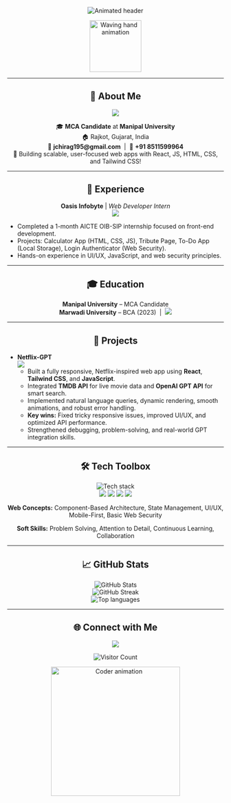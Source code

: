 <!-- Animated Name & Tagline -->
<p align="center">
  <img src="https://readme-typing-svg.demolab.com?font=Fira+Code&size=32&duration=2000&pause=1000&color=00BFFF&center=true&vCenter=true&width=800&lines=Chirag+Joshi+%F0%9F%92%BB;Aspiring+Software+Engineer+%7C+Full-Stack+Learner;Turning+Ideas+Into+User-Focused+Web+Apps;Let's+Build+Something+Awesome+Together!" alt="Animated header" />
</p>

<!-- Animated Avatar (optional, change link for your own GIF) -->
<p align="center">
  <img src="https://media.giphy.com/media/hvRJCLFzcasrR4ia7z/giphy.gif" width="120" alt="Waving hand animation">
</p>

---

<h2 align="center">🚀 About Me</h2>
<p align="center">
  <img src="https://readme-typing-svg.demolab.com?font=Fira+Code&duration=2500&color=1DE9B6&center=true&width=700&lines=Aspiring+Software+Engineer+and+MCA+Candidate;Passionate+about+responsive+web+development;Open+to+full-stack+roles+and+collaboration!" />
</p>
<p align="center">
  🎓 <b>MCA Candidate</b> at <b>Manipal University</b><br>
  🏠 Rajkot, Gujarat, India<br>
  📧 <b>jchirag195@gmail.com</b> &nbsp;|&nbsp; 📱 <b>+91 8511599964</b><br>
  🚀 Building scalable, user-focused web apps with React, JS, HTML, CSS, and Tailwind CSS!
</p>

---

<h2 align="center">💼 Experience</h2>
<p align="center">
  <b>Oasis Infobyte</b> | <i>Web Developer Intern</i> <br />
  <img src="https://img.shields.io/badge/Jul--2024--Aug--2024-informational?style=flat-square" />
</p>
<ul>
  <li>Completed a 1-month AICTE OIB-SIP internship focused on front-end development.</li>
  <li>Projects: Calculator App (HTML, CSS, JS), Tribute Page, To-Do App (Local Storage), Login Authenticator (Web Security).</li>
  <li>Hands-on experience in UI/UX, JavaScript, and web security principles.</li>
</ul>

---

<h2 align="center">🎓 Education</h2>
<p align="center">
  <b>Manipal University</b> – MCA Candidate<br>
  <b>Marwadi University</b> – BCA (2023) &nbsp;|&nbsp; <img src="https://img.shields.io/badge/CGPA-8.0-brightgreen?style=flat-square"/>
</p>

---

<h2 align="center">🚀 Projects</h2>
<ul>
  <li>
    <b>Netflix-GPT</b> <br>
    <img src="https://img.shields.io/badge/React-Netflix%20Clone-blueviolet?logo=react&style=flat-square" /><br>
    <ul>
      <li>Built a fully responsive, Netflix-inspired web app using <b>React</b>, <b>Tailwind CSS</b>, and <b>JavaScript</b>.</li>
      <li>Integrated <b>TMDB API</b> for live movie data and <b>OpenAI GPT API</b> for smart search.</li>
      <li>Implemented natural language queries, dynamic rendering, smooth animations, and robust error handling.</li>
      <li><b>Key wins:</b> Fixed tricky responsive issues, improved UI/UX, and optimized API performance.</li>
      <li>Strengthened debugging, problem-solving, and real-world GPT integration skills.</li>
    </ul>
  </li>
</ul>

---

<h2 align="center">🛠️ Tech Toolbox</h2>
<p align="center">
  <img src="https://skillicons.dev/icons?i=js,react,html,css,tailwind,git,github,vscode,vercel" alt="Tech stack" /><br />
  <img src="https://img.shields.io/badge/OpenAI%20GPT-API-informational?style=flat-square&logo=openai" />
  <img src="https://img.shields.io/badge/TMDB%20API-informational?style=flat-square&logo=themoviedatabase" />
  <img src="https://img.shields.io/badge/REST%20APIs-informational?style=flat-square" />
  <img src="https://img.shields.io/badge/Local%20Storage-informational?style=flat-square" />
</p>
<p align="center">
  <b>Web Concepts:</b> Component-Based Architecture, State Management, UI/UX, Mobile-First, Basic Web Security
</p>
<p align="center">
  <b>Soft Skills:</b> Problem Solving, Attention to Detail, Continuous Learning, Collaboration
</p>

---

<h2 align="center">📈 GitHub Stats</h2>
<p align="center">
  <img src="https://github-readme-stats.vercel.app/api?username=jchirag195&show_icons=true&theme=radical&hide_border=true&count_private=true&include_all_commits=true" alt="GitHub Stats" />
  <br />
  <img src="https://github-readme-streak-stats.herokuapp.com/?user=jchirag195&theme=radical&hide_border=true" alt="GitHub Streak" />
  <br />
  <img src="https://github-readme-stats.vercel.app/api/top-langs/?username=jchirag195&layout=compact&theme=radical&langs_count=8&hide_border=true" alt="Top languages" />
</p>

---

<h2 align="center">🌐 Connect with Me</h2>
<p align="center">
  <a href="mailto:jchirag195@gmail.com"><img src="https://img.shields.io/badge/Gmail-D14836?style=for-the-badge&logo=gmail&logoColor=white" /></a>
  <!-- Add your LinkedIn/Twitter/Portfolio below if available -->
</p>

<p align="center">
  <img src="https://komarev.com/ghpvc/?username=jchirag195&style=plastic&color=brightgreen" alt="Visitor Count"/>
</p>

<!-- Footer Animation -->
<p align="center">
  <img src="https://media.giphy.com/media/13HgwGsXF0aiGY/giphy.gif" width="300" alt="Coder animation" />
</p>

